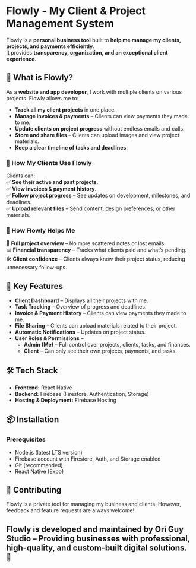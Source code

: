 # Flowly - My Client & Project Management System  

Flowly is a **personal business tool** built to **help me manage my clients, projects, and payments efficiently**.  
It provides **transparency, organization, and an exceptional client experience**.  

## 🚀 What is Flowly?  

As a **website and app developer**, I work with multiple clients on various projects. Flowly allows me to:  
- **Track all my client projects** in one place.  
- **Manage invoices & payments** – Clients can view payments they made to me.  
- **Update clients on project progress** without endless emails and calls.  
- **Store and share files** – Clients can upload images and view project materials.  
- **Keep a clear timeline of tasks and deadlines**.  

### 🎯 How My Clients Use Flowly  
Clients can:  
✅ **See their active and past projects**.  
✅ **View invoices & payment history**.  
✅ **Follow project progress** – See updates on development, milestones, and deadlines.  
✅ **Upload relevant files** – Send content, design preferences, or other materials.  

### 💼 How Flowly Helps Me  
🚀 **Full project overview** – No more scattered notes or lost emails.  
📊 **Financial transparency** – Tracks what clients paid and what’s pending.  
🛠️ **Client confidence** – Clients always know their project status, reducing unnecessary follow-ups.  

## 🔑 Key Features  
- **Client Dashboard** – Displays all their projects with me.  
- **Task Tracking** – Overview of progress and deadlines.  
- **Invoice & Payment History** – Clients can view payments they made to me.  
- **File Sharing** – Clients can upload materials related to their project.  
- **Automatic Notifications** – Updates on project status.  
- **User Roles & Permissions** –  
  - **Admin (Me)** – Full control over projects, clients, tasks, and finances.  
  - **Client** – Can only see their own projects, payments, and tasks.  

## 🛠️ Tech Stack  
- **Frontend:** React Native  
- **Backend:** Firebase (Firestore, Authentication, Storage)  
- **Hosting & Deployment:** Firebase Hosting  

## 📦 Installation  

### Prerequisites  
- Node.js (latest LTS version)  
- Firebase account with Firestore, Auth, and Storage enabled  
- Git (recommended)
- React Native (Expo)

## 🤝 Contributing
Flowly is a private tool for managing my business and clients. However, feedback and feature requests are always welcome!

## Flowly is developed and maintained by Ori Guy Studio – Providing businesses with professional, high-quality, and custom-built digital solutions. 🚀
